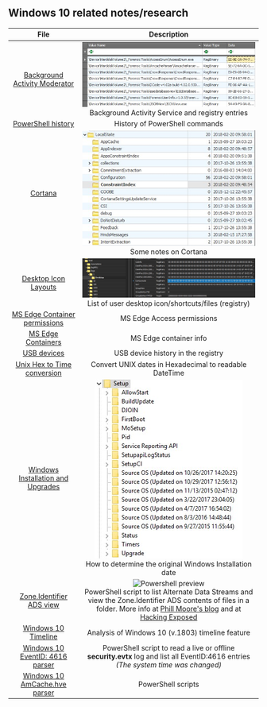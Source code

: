 <!-- saved from url=(0044) https://kacos2000.github.io/Win10-Research/ --> 
## Windows 10 related notes/research ##

| **File**                      |**Description**
| :---:                         |     :---:    
|[Background Activity Moderator](https://github.com/kacos2000/Win10-Research/blob/master/Bam/readme.md) |![Bam preview](bam.jpg) <br>Background Activity Service and registry entries
|[PowerShell history](ConsoleHost_history.pdf) |History of PowerShell commands
|[Cortana](Cortana.pdf) |![Cortana preview](cortana.jpg) <br>Some notes on Cortana
|[Desktop Icon Layouts](Desktop_IconLayouts.pdf) |![Desktop preview](desktop.jpg) <br>List of user desktop icon/shortcuts/files (registry)
|[MS Edge Container permissions](Edge_AccessEnum_AC.xlsx) |MS Edge Access permissions
|[MS Edge Containers]('MS%20Edge%20AC.pdf') |MS Edge container info
|[USB devices](USB_device.pdf) |USB device history in the registry
|[Unix Hex to Time conversion](Unix_Hex-Time_Calc.xlsx) |Convert UNIX dates in Hexadecimal to readable DateTime
|[Windows Installation and Upgrades](Windows%20install%20date%20-%20registry.pdf) |![Upgrades preview](upgrades.jpg)<br>How to determine the original Windows Installation date
|[Zone.Identifier ADS view](https://github.com/kacos2000/Win10-Research/blob/master/ads_streams/readme.md) |![Powershell preview](https://raw.githubusercontent.com/kacos2000/Win10-Research/master/ads_streams/s_results.JPG) <br>PowerShell script to list Alternate Data Streams and view the Zone.Identifier ADS contents of files in a folder.  More info at [Phill Moore's blog](https://thinkdfir.com/2018/06/17/zone-identifier-kmditemwherefroms/) and at [Hacking Exposed](http://www.hecfblog.com/2018/06/daily-blog-402-solution-saturday-62318.html)
|[Windows 10 Timeline](https://kacos2000.github.io/WindowsTimeline/) |Analysis of Windows 10 (v.1803) timeline feature
|[Windows 10 EventID: 4616 parser](https://github.com/kacos2000/Win10-Research/blob/master/EventLogs/readme.md)| PowerShell script to read a live or offline **security.evtx** log and list all EventID:4616 entries *(The system time was changed)*
|[Windows 10 AmCache.hve parser](https://github.com/kacos2000/Win10-Research/blob/master/AmCache/readme.md)| PowerShell scripts 

